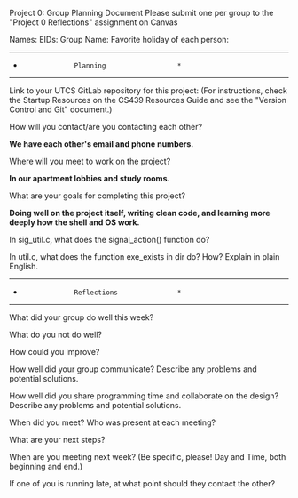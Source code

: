 Project 0: Group Planning Document
Please submit one per group to the "Project 0 Reflections" assignment on Canvas

Names:
EIDs:
Group Name:
Favorite holiday of each person:


**********************************************
*                  Planning                  *
**********************************************



Link to your UTCS GitLab repository for this project:
(For instructions, check the Startup Resources on the CS439 Resources Guide and 
see the "Version Control and Git" document.)




How will you contact/are you contacting each other?

**We have each other's email and phone numbers.**


Where will you meet to work on the project? 

**In our apartment lobbies and study rooms.**



What are your goals for completing this project?


**Doing well on the project itself, writing clean code, and learning more deeply how the shell and OS work.**




In sig_util.c, what does the signal_action() function do?







In util.c, what does the function exe_exists in dir do?  How?  Explain in
plain English.





**********************************************
*                  Reflections               *
**********************************************


What did your group do well this week?








What do you not do well?








How could you improve?








How well did your group communicate?  Describe any problems and potential
solutions.








How well did you share programming time and collaborate on the design?
Describe any problems and potential solutions.







When did you meet?  Who was present at each meeting?








What are your next steps?








When are you meeting next week? (Be specific, please! Day and Time, both
beginning and end.)







If one of you is running late, at what point should they contact the other?
